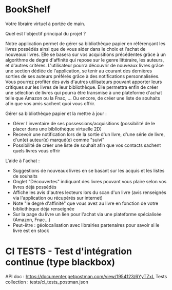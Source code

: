 # BookShelf
Votre libraire virtuel à portée de main.

Quel est l'objectif principal du projet ?

Notre application permet de gérer sa bibliothèque papier en référençant les livres possédés ainsi que de vous aider dans le choix et l'achat de nouveaux livres. Elle se basera sur vos acquisitions précédentes grâce à un algorithme de degré d'affinité qui repose sur le genre littéraire, les auteurs, et d'autres critères.
L'utilisateur pourra découvrir de nouveaux livres grâce une section dédiée de l'application, se tenir au courant des dernières sorties de ses auteurs préférés grâce à des notifications personnalisées. Vous pourrez profiter des avis d'autres utilisateurs pouvant apporter leurs critiques sur les livres de leur bibliothèque. Elle permettra enfin de créer une sélection de livres qui pourra être transmise à une plateforme d'achat telle que Amazon ou la Fnac, ... Ou encore, de créer une liste de souhaits afin que vos amis sachent quoi vous offrir.

Gérer sa bibliothèque papier et la mettre à jour : 
- Gérer l'inventaire de ses possessions/acquisitions (possibilité de le placer dans une bibliothèque virtuelle 2D) 
- Recevoir une notification lors de la sortie d'un livre, d'une série de livre, d'un(e) auteur(e) marqué(e) comme "suivi" 
- Possibilité de créer une liste de souhait afin que vos contacts sachent quels livres vous offrir  

L'aide à l'achat : 
- Suggestions de nouveaux livres en se basant sur les acquis et les listes de souhaits
- Onglet "Découvertes" indiquant des livres pouvant vous plaire selon vos livres déjà possédés 
- Affiche les avis d'autres lecteurs lors du scan d'un livre (avis renseignés via l'application ou récupérés sur internet) 
- Note "le degré d'affinité" que vous avez au livre en fonction de votre bibliothèque déjà renseignée 
- Sur la page du livre un lien pour l'achat via une plateforme spécialisée (Amazon, Fnac...) 
- Peut-être : géolocalisation avec librairies partenaires pour savoir si le livre est en stock


# CI TESTS - Test d'intégration continue (type blackbox)

API doc : https://documenter.getpostman.com/view/1954123/6YyTZxL
Tests collection : tests/ci_tests_postman.json
